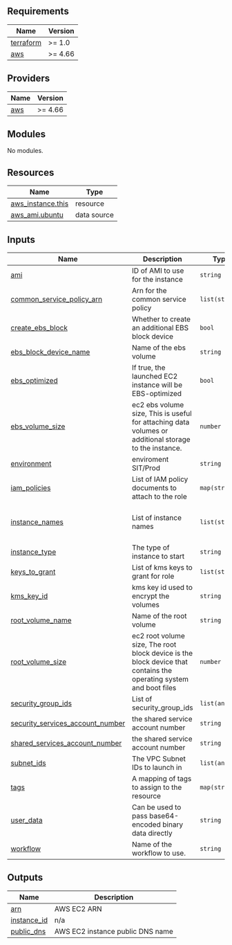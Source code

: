 ## Requirements

| Name | Version |
|------|---------|
| <a name="requirement_terraform"></a> [terraform](#requirement\_terraform) | >= 1.0 |
| <a name="requirement_aws"></a> [aws](#requirement\_aws) | >= 4.66 |

## Providers

| Name | Version |
|------|---------|
| <a name="provider_aws"></a> [aws](#provider\_aws) | >= 4.66 |

## Modules

No modules.

## Resources

| Name | Type |
|------|------|
| [aws_instance.this](https://registry.terraform.io/providers/hashicorp/aws/latest/docs/resources/instance) | resource |
| [aws_ami.ubuntu](https://registry.terraform.io/providers/hashicorp/aws/latest/docs/data-sources/ami) | data source |

## Inputs

| Name | Description | Type | Default | Required |
|------|-------------|------|---------|:--------:|
| <a name="input_ami"></a> [ami](#input\_ami) | ID of AMI to use for the instance | `string` | `""` | no |
| <a name="input_common_service_policy_arn"></a> [common\_service\_policy\_arn](#input\_common\_service\_policy\_arn) | Arn for the common service policy | `list(string)` | `[]` | no |
| <a name="input_create_ebs_block"></a> [create\_ebs\_block](#input\_create\_ebs\_block) | Whether to create an additional EBS block device | `bool` | `false` | no |
| <a name="input_ebs_block_device_name"></a> [ebs\_block\_device\_name](#input\_ebs\_block\_device\_name) | Name of the ebs volume | `string` | `""` | no |
| <a name="input_ebs_optimized"></a> [ebs\_optimized](#input\_ebs\_optimized) | If true, the launched EC2 instance will be EBS-optimized | `bool` | `true` | no |
| <a name="input_ebs_volume_size"></a> [ebs\_volume\_size](#input\_ebs\_volume\_size) | ec2 ebs volume size, This is useful for attaching data volumes or additional storage to the instance. | `number` | `0` | no |
| <a name="input_environment"></a> [environment](#input\_environment) | enviroment SIT/Prod | `string` | `""` | no |
| <a name="input_iam_policies"></a> [iam\_policies](#input\_iam\_policies) | List of IAM policy documents to attach to the role | `map(string)` | `{}` | no |
| <a name="input_instance_names"></a> [instance\_names](#input\_instance\_names) | List of instance names | `list(string)` | <pre>[<br>  "ec2-nane-1",<br>  "ec2-nane-2"<br>]</pre> | no |
| <a name="input_instance_type"></a> [instance\_type](#input\_instance\_type) | The type of instance to start | `string` | `"t3.large"` | no |
| <a name="input_keys_to_grant"></a> [keys\_to\_grant](#input\_keys\_to\_grant) | List of kms keys to grant for role | `list(string)` | `[]` | no |
| <a name="input_kms_key_id"></a> [kms\_key\_id](#input\_kms\_key\_id) | kms key id used to encrypt the volumes | `string` | n/a | yes |
| <a name="input_root_volume_name"></a> [root\_volume\_name](#input\_root\_volume\_name) | Name of the root volume | `string` | `"ad-tools-root-vol-1"` | no |
| <a name="input_root_volume_size"></a> [root\_volume\_size](#input\_root\_volume\_size) | ec2 root volume size, The root block device is the block device that contains the operating system and boot files | `number` | n/a | yes |
| <a name="input_security_group_ids"></a> [security\_group\_ids](#input\_security\_group\_ids) | List of security\_group\_ids | `list(any)` | n/a | yes |
| <a name="input_security_services_account_number"></a> [security\_services\_account\_number](#input\_security\_services\_account\_number) | the shared service account number | `string` | `""` | no |
| <a name="input_shared_services_account_number"></a> [shared\_services\_account\_number](#input\_shared\_services\_account\_number) | the shared service account number | `string` | `""` | no |
| <a name="input_subnet_ids"></a> [subnet\_ids](#input\_subnet\_ids) | The VPC Subnet IDs to launch in | `list(any)` | n/a | yes |
| <a name="input_tags"></a> [tags](#input\_tags) | A mapping of tags to assign to the resource | `map(string)` | n/a | yes |
| <a name="input_user_data"></a> [user\_data](#input\_user\_data) | Can be used to pass base64-encoded binary data directly | `string` | `""` | no |
| <a name="input_workflow"></a> [workflow](#input\_workflow) | Name of the workflow to use. | `string` | `"otcgsit-pb"` | no |

## Outputs

| Name | Description |
|------|-------------|
| <a name="output_arn"></a> [arn](#output\_arn) | AWS EC2 ARN |
| <a name="output_instance_id"></a> [instance\_id](#output\_instance\_id) | n/a |
| <a name="output_public_dns"></a> [public\_dns](#output\_public\_dns) | AWS EC2 instance public DNS name |
